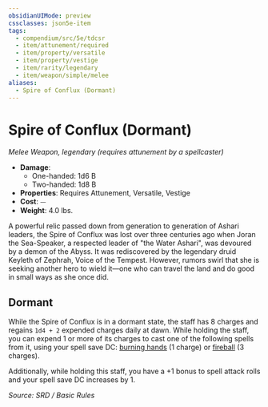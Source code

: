 ```yaml
---
obsidianUIMode: preview
cssclasses: json5e-item
tags:
  - compendium/src/5e/tdcsr
  - item/attunement/required
  - item/property/versatile
  - item/property/vestige
  - item/rarity/legendary
  - item/weapon/simple/melee
aliases:
  - Spire of Conflux (Dormant)
---
```

# Spire of Conflux (Dormant)
*Melee Weapon, legendary (requires attunement by a spellcaster)*  

- **Damage**:
  - One-handed: 1d6 B
  - Two-handed: 1d8 B
- **Properties**: Requires Attunement, Versatile, Vestige
- **Cost**: ⏤
- **Weight**: 4.0 lbs.

A powerful relic passed down from generation to generation of Ashari leaders, the Spire of Conflux was lost over three centuries ago when Joran the Sea-Speaker, a respected leader of "the Water Ashari", was devoured by a demon of the Abyss. It was rediscovered by the legendary druid Keyleth of Zephrah, Voice of the Tempest. However, rumors swirl that she is seeking another hero to wield it—one who can travel the land and do good in small ways as she once did.

## Dormant

While the Spire of Conflux is in a dormant state, the staff has 8 charges and regains `1d4 + 2` expended charges daily at dawn. While holding the staff, you can expend 1 or more of its charges to cast one of the following spells from it, using your spell save DC: [burning hands](compendium/spells/burning-hands.md) (1 charge) or [fireball](compendium/spells/fireball.md) (3 charges).

Additionally, while holding this staff, you have a +1 bonus to spell attack rolls and your spell save DC increases by 1.

*Source: SRD / Basic Rules*
